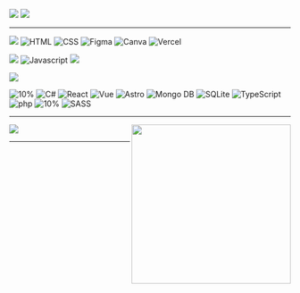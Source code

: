 <p>
<img src="https://img.shields.io/badge/Currently_learning-Astro-orange%22?style=for-the-badge&color=teal">
<img src="https://img.shields.io/badge/Next_on_chopping_block-DB-blue%22?style=for-the-badge&color=blue">
</p>
<hr>
<p>
<img src="https://img.shields.io/badge/90%25_--green?style=for-the-badge">
<img alt="HTML"src="https://img.shields.io/badge/HTML5-E34F26?style=for-the-badge&logo=html5&logoColor=white"/> 
<img alt="CSS"src="https://img.shields.io/badge/CSS3-1572B6?style=for-the-badge&logo=css3&logoColor=white"/> 
<img alt="Figma" src="https://img.shields.io/badge/Figma-F24E1E?style=for-the-badge&logo=figma&logoColor=white"/>
<img alt="Canva" src="https://img.shields.io/badge/Canva-%2300C4CC.svg?&style=for-the-badge&logo=Canva&logoColor=white"/>
<img alt="Vercel" src="https://img.shields.io/badge/Vercel-000000?style=for-the-badge&logo=vercel&logoColor=white"/>
</p>
<p>
<img src="https://img.shields.io/badge/50%25_--teal?style=for-the-badge">
<img alt="Javascript" src="https://img.shields.io/badge/JavaScript-323330?style=for-the-badge&logo=javascript&logoColor=F7DF1E"/>
<img src="https://img.shields.io/badge/python-black?style=for-the-badge&logo=python&logoColor=yellow"/>
</p> 
<p>
<img src="https://img.shields.io/badge/25%25_--blue?style=for-the-badge">
</p>
<p>
<img alt="10%" src="https://img.shields.io/badge/10%25_--orange?style=for-the-badge">
<img alt="C#" src="https://img.shields.io/badge/C%23-239120?style=for-the-badge&logo=c-sharp&logoColor=white">
<img alt="React" src="https://img.shields.io/badge/React-20232A?style=for-the-badge&logo=react&logoColor=61DAFB">
<img alt="Vue" src="https://img.shields.io/badge/Vue%20js-35495E?style=for-the-badge&logo=vuedotjs&logoColor=4FC08D">
<img alt="Astro" src="https://img.shields.io/badge/Astro-0C1222?style=for-the-badge&logo=astro&logoColor=FDFDFE">
<img alt="Mongo DB"src="https://img.shields.io/badge/MongoDB-4EA94B?style=for-the-badge&logo=mongodb&logoColor=white">
<img alt="SQLite" src="https://img.shields.io/badge/SQLite-07405E?style=for-the-badge&logo=sqlite&logoColor=white">
<img alt="TypeScript" src="https://img.shields.io/badge/TypeScript-007ACC?style=for-the-badge&logo=typescript&logoColor=white">
<img alt="php" src="https://img.shields.io/badge/PHP-777BB4?style=for-the-badge&logo=php&logoColor=white">
<img alt="10%" src="https://img.shields.io/badge/10%25_--orange?style=for-the-badge">
<img alt="SASS"src="https://img.shields.io/badge/Sass-CC6699?style=for-the-badge&logo=sass&logoColor=white"/> 
<hr>
<p>
<img height=285 align="right" src="https://github-readme-streak-stats.herokuapp.com?user=stiantha&theme=dark&layout=compact&card_width=330" />
</p>
<p>
<img align="center ight" src="https://github-readme-stats.vercel.app/api/top-langs?username=stiantha&theme=dark#gh-dark-mode-only&card_width=520" />
</p>
<hr>
